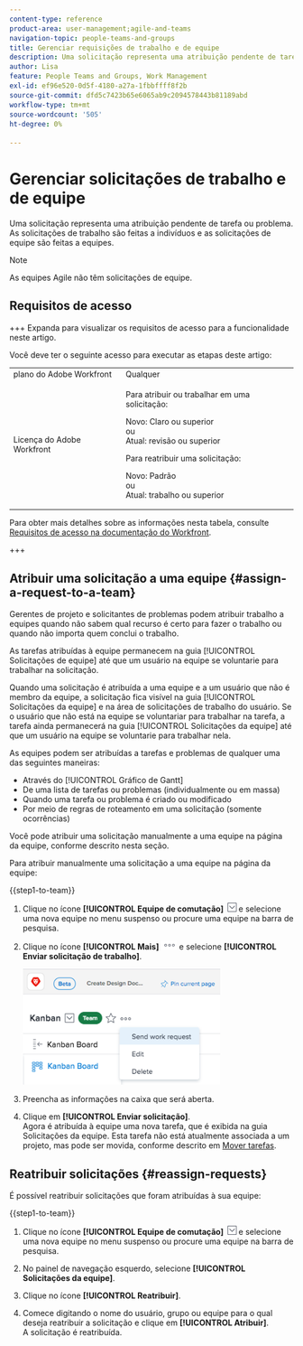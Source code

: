 ```yaml
---
content-type: reference
product-area: user-management;agile-and-teams
navigation-topic: people-teams-and-groups
title: Gerenciar requisições de trabalho e de equipe
description: Uma solicitação representa uma atribuição pendente de tarefa ou problema. As solicitações de trabalho são feitas a indivíduos e as solicitações de equipe são feitas a equipes.
author: Lisa
feature: People Teams and Groups, Work Management
exl-id: ef96e520-0d5f-4180-a27a-1fbbffff8f2b
source-git-commit: dfd5c7423b65e6065ab9c2094578443b81189abd
workflow-type: tm+mt
source-wordcount: '505'
ht-degree: 0%

---
```


# Gerenciar solicitações de trabalho e de equipe

Uma solicitação representa uma atribuição pendente de tarefa ou problema. As solicitações de trabalho são feitas a indivíduos e as solicitações de equipe são feitas a equipes.

>[!NOTE]
>
>As equipes Agile não têm solicitações de equipe.

## Requisitos de acesso

+++ Expanda para visualizar os requisitos de acesso para a funcionalidade neste artigo.

Você deve ter o seguinte acesso para executar as etapas deste artigo:

<table style="table-layout:auto"> 
 <col> 
 <col> 
 <tbody> 
  <tr data-mc-conditions=""> 
   <td role="rowheader">plano do Adobe Workfront</td> 
   <td>Qualquer</td> 
  </tr> 
  <tr> 
   <td role="rowheader">Licença do Adobe Workfront</td> 
   <td>
   <p>Para atribuir ou trabalhar em uma solicitação:
   <p>Novo: Claro ou superior</br>
    ou</br>
   Atual: revisão ou superior</p>
   <p>Para reatribuir uma solicitação:
   <p>Novo: Padrão</br>
    ou</br>
   Atual: trabalho ou superior</p></td>
  </tr> 
 </tbody> 
</table>

Para obter mais detalhes sobre as informações nesta tabela, consulte [Requisitos de acesso na documentação do Workfront](/help/quicksilver/administration-and-setup/add-users/access-levels-and-object-permissions/access-level-requirements-in-documentation.md).

+++

## Atribuir uma solicitação a uma equipe {#assign-a-request-to-a-team}

Gerentes de projeto e solicitantes de problemas podem atribuir trabalho a equipes quando não sabem qual recurso é certo para fazer o trabalho ou quando não importa quem conclui o trabalho.

As tarefas atribuídas à equipe permanecem na guia [!UICONTROL Solicitações de equipe] até que um usuário na equipe se voluntarie para trabalhar na solicitação.

Quando uma solicitação é atribuída a uma equipe e a um usuário que não é membro da equipe, a solicitação fica visível na guia [!UICONTROL Solicitações da equipe] e na área de solicitações de trabalho do usuário. Se o usuário que não está na equipe se voluntariar para trabalhar na tarefa, a tarefa ainda permanecerá na guia [!UICONTROL Solicitações da equipe] até que um usuário na equipe se voluntarie para trabalhar nela.

As equipes podem ser atribuídas a tarefas e problemas de qualquer uma das seguintes maneiras:

* Através do [!UICONTROL Gráfico de Gantt]
* De uma lista de tarefas ou problemas (individualmente ou em massa)
* Quando uma tarefa ou problema é criado ou modificado
* Por meio de regras de roteamento em uma solicitação (somente ocorrências)

Você pode atribuir uma solicitação manualmente a uma equipe na página da equipe, conforme descrito nesta seção.

Para atribuir manualmente uma solicitação a uma equipe na página da equipe:

{{step1-to-team}}

1. Clique no ícone **[!UICONTROL Equipe de comutação]** ![Ícone Equipe de comutação](assets/switch-team-icon.png) e selecione uma nova equipe no menu suspenso ou procure uma equipe na barra de pesquisa.

1. Clique no ícone **[!UICONTROL Mais]** ![](assets/more-icon.png) e selecione **[!UICONTROL Enviar solicitação de trabalho]**.

   ![](assets/edit-team-settings-350x205.png)

1. Preencha as informações na caixa que será aberta.
1. Clique em **[!UICONTROL Enviar solicitação]**.\
   Agora é atribuída à equipe uma nova tarefa, que é exibida na guia Solicitações da equipe. Esta tarefa não está atualmente associada a um projeto, mas pode ser movida, conforme descrito em [Mover tarefas](../../manage-work/tasks/manage-tasks/move-tasks.md).

## Reatribuir solicitações {#reassign-requests}

É possível reatribuir solicitações que foram atribuídas à sua equipe:

{{step1-to-team}}

1. Clique no ícone **[!UICONTROL Equipe de comutação]** ![Ícone Equipe de comutação](assets/switch-team-icon.png) e selecione uma nova equipe no menu suspenso ou procure uma equipe na barra de pesquisa.
1. No painel de navegação esquerdo, selecione **[!UICONTROL Solicitações da equipe]**.
1. Clique no ícone **[!UICONTROL Reatribuir]**.

1. Comece digitando o nome do usuário, grupo ou equipe para o qual deseja reatribuir a solicitação e clique em **[!UICONTROL Atribuir]**.\
   A solicitação é reatribuída.
